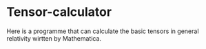 Tensor-calculator
=================

Here is a programme that can calculate the basic tensors in general relativity wirtten by Mathematica.